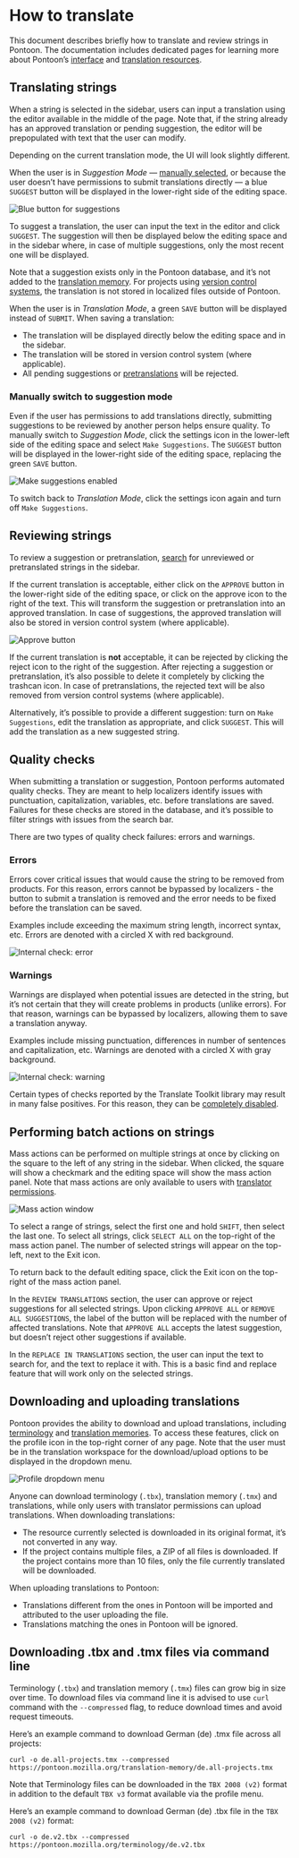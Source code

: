 # How to translate

This document describes briefly how to translate and review strings in Pontoon. The documentation includes dedicated pages for learning more about Pontoon’s [interface](ui.md) and [translation resources](resources.md).

## Translating strings

When a string is selected in the sidebar, users can input a translation using the editor available in the middle of the page. Note that, if the string already has an approved translation or pending suggestion, the editor will be prepopulated with text that the user can modify.

Depending on the current translation mode, the UI will look slightly different.

When the user is in *Suggestion Mode* — [manually selected](#manually-switch-to-suggestion-mode), or because the user doesn’t have permissions to submit translations directly — a blue `SUGGEST` button will be displayed in the lower-right side of the editing space.

![Blue button for suggestions](../../assets/images/pontoon/translate/suggest_button.png "Editing space in Pontoon with the blue SUGGEST button")

To suggest a translation, the user can input the text in the editor and click `SUGGEST`. The suggestion will then be displayed below the editing space and in the sidebar where, in case of multiple suggestions, only the most recent one will be displayed.

Note that a suggestion exists only in the Pontoon database, and it’s not added to the [translation memory](glossary.md#translation-memory). For projects using [version control systems](glossary.md#version-control-system), the translation is not stored in localized files outside of Pontoon.

When the user is in *Translation Mode*, a green `SAVE` button will be displayed instead of `SUBMIT`. When saving a translation:
* The translation will be displayed directly below the editing space and in the sidebar.
* The translation will be stored in version control system (where applicable).
* All pending suggestions or [pretranslations](glossary.md#pretranslation) will be rejected.

### Manually switch to suggestion mode

Even if the user has permissions to add translations directly, submitting suggestions to be reviewed by another person helps ensure quality. To manually switch to *Suggestion Mode*, click the settings icon in the lower-left side of the editing space and select `Make Suggestions`. The `SUGGEST` button will be displayed in the lower-right side of the editing space, replacing the green `SAVE` button.

![Make suggestions enabled](../../assets/images/pontoon/translate/activate_suggest.png "Setting menu in the editing space, with the Make Suggestions menu enabled")

To switch back to *Translation Mode*, click the settings icon again and turn off `Make Suggestions`.

## Reviewing strings

To review a suggestion or pretranslation, [search](search_filters.md) for unreviewed or pretranslated strings in the sidebar.

If the current translation is acceptable, either click on the `APPROVE` button in the lower-right side of the editing space, or click on the approve icon to the right of the text. This will transform the suggestion or pretranslation into an approved translation. In case of suggestions, the approved translation will also be stored in version control system (where applicable).

![Approve button](../../assets/images/pontoon/translate/approve_button.png "Editing space in Pontoon with the green APPROVE button")

If the current translation is **not** acceptable, it can be rejected by clicking the reject icon to the right of the suggestion. After rejecting a suggestion or pretranslation, it’s also possible to delete it completely by clicking the trashcan icon. In case of pretranslations, the rejected text will be also removed from version control systems (where applicable).

Alternatively, it’s possible to provide a different suggestion: turn on `Make Suggestions`, edit the translation as appropriate, and click `SUGGEST`. This will add the translation as a new suggested string.

## Quality checks

When submitting a translation or suggestion, Pontoon performs automated quality checks. They are meant to help localizers identify issues with punctuation, capitalization, variables, etc. before translations are saved. Failures for these checks are stored in the database, and it’s possible to filter strings with issues from the search bar.

There are two types of quality check failures: errors and warnings.

### Errors

Errors cover critical issues that would cause the string to be removed from products. For this reason, errors cannot be bypassed by localizers - the button to submit a translation is removed and the error needs to be fixed before the translation can be saved.

Examples include exceeding the maximum string length, incorrect syntax, etc. Errors are denoted with a circled X with red background.

![Internal check: error](../../assets/images/pontoon/translate/check_error.png "Example of error")

### Warnings

Warnings are displayed when potential issues are detected in the string, but it’s not certain that they will create problems in products (unlike errors). For that reason, warnings can be bypassed by localizers, allowing them to save a translation anyway.

Examples include missing punctuation, differences in number of sentences and capitalization, etc. Warnings are denoted with a circled X with gray background.

![Internal check: warning](../../assets/images/pontoon/translate/check_warning.png "Example of warning")

Certain types of checks reported by the Translate Toolkit library may result in many false positives. For this reason, they can be [completely disabled](users.md#editor-settings).

## Performing batch actions on strings

Mass actions can be performed on multiple strings at once by clicking on the square to the left of any string in the sidebar. When clicked, the square will show a checkmark and the editing space will show the mass action panel. Note that mass actions are only available to users with [translator permissions](users.md#user-roles).

![Mass action window](../../assets/images/pontoon/translate/batch_actions.png)

To select a range of strings, select the first one and hold `SHIFT`, then select the last one. To select all strings, click `SELECT ALL` on the top-right of the mass action panel. The number of selected strings will appear on the top-left, next to the Exit icon.

To return back to the default editing space, click the Exit icon on the top-right of the mass action panel.

In the `REVIEW TRANSLATIONS` section, the user can approve or reject suggestions for all selected strings. Upon clicking `APPROVE ALL` or `REMOVE ALL SUGGESTIONS`, the label of the button will be replaced with the number of affected translations.
Note that `APPROVE ALL` accepts the latest suggestion, but doesn’t reject other suggestions if available.

In the `REPLACE IN TRANSLATIONS` section, the user can input the text to search for, and the text to replace it with. This is a basic find and replace feature that will work only on the selected strings.

## Downloading and uploading translations

Pontoon provides the ability to download and upload translations, including [terminology](glossary.md#terminology) and [translation memories](glossary.md#translation-memory). To access these features, click on the profile icon in the top-right corner of any page. Note that the user must be in the translation workspace for the download/upload options to be displayed in the dropdown menu.

![Profile dropdown menu](../../assets/images/pontoon/translate/profile_menu.png)

Anyone can download terminology (`.tbx`), translation memory (`.tmx`) and translations, while only users with translator permissions can upload translations. When downloading translations:
* The resource currently selected is downloaded in its original format, it’s not converted in any way.
* If the project contains multiple files, a ZIP of all files is downloaded. If the project contains more than 10 files, only the file currently translated will be downloaded.

When uploading translations to Pontoon:
* Translations different from the ones in Pontoon will be imported and attributed to the user uploading the file.
* Translations matching the ones in Pontoon will be ignored.

## Downloading .tbx and .tmx files via command line

Terminology (`.tbx`) and translation memory (`.tmx`) files can grow big in size over time. To download files via command line it is advised to use `curl` command with the `--compressed` flag, to reduce download times and avoid request timeouts.

Here’s an example command to download German (de) .tmx file across all projects:

```
curl -o de.all-projects.tmx --compressed https://pontoon.mozilla.org/translation-memory/de.all-projects.tmx
```

Note that Terminology files can be downloaded in the `TBX 2008 (v2)` format in addition to the default `TBX v3` format available via the profile menu.

Here’s an example command to download German (de) .tbx file in the `TBX 2008 (v2)` format:

```
curl -o de.v2.tbx --compressed https://pontoon.mozilla.org/terminology/de.v2.tbx
```
